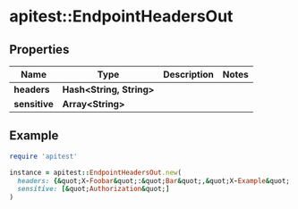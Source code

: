 # apitest::EndpointHeadersOut

## Properties

| Name | Type | Description | Notes |
| ---- | ---- | ----------- | ----- |
| **headers** | **Hash&lt;String, String&gt;** |  |  |
| **sensitive** | **Array&lt;String&gt;** |  |  |

## Example

```ruby
require 'apitest'

instance = apitest::EndpointHeadersOut.new(
  headers: {&quot;X-Foobar&quot;:&quot;Bar&quot;,&quot;X-Example&quot;:&quot;123&quot;},
  sensitive: [&quot;Authorization&quot;]
)
```

